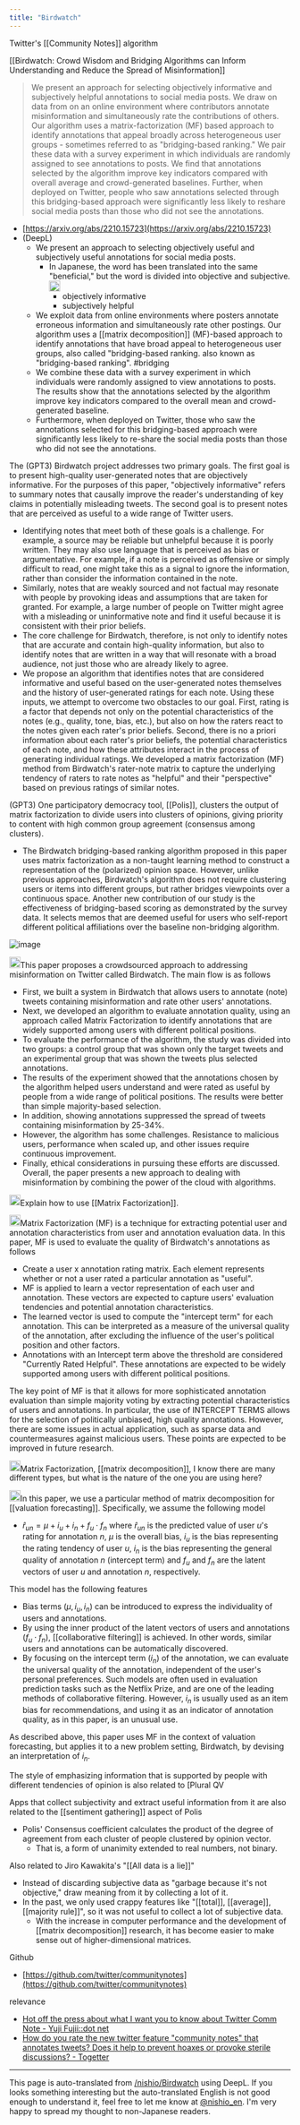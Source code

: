 ```yaml
---
title: "Birdwatch"
---
```


Twitter's [[Community Notes]] algorithm

[[Birdwatch: Crowd Wisdom and Bridging Algorithms can Inform Understanding and Reduce the Spread of Misinformation]]
> We present an approach for selecting objectively informative and subjectively helpful annotations to social media posts. We draw on data from on an online environment where contributors annotate misinformation and simultaneously rate the contributions of others. Our algorithm uses a matrix-factorization (MF) based approach to identify annotations that appeal broadly across heterogeneous user groups - sometimes referred to as "bridging-based ranking." We pair these data with a survey experiment in which individuals are randomly assigned to see annotations to posts. We find that annotations selected by the algorithm improve key indicators compared with overall average and crowd-generated baselines. Further, when deployed on Twitter, people who saw annotations selected through this bridging-based approach were significantly less likely to reshare social media posts than those who did not see the annotations.
- [https://arxiv.org/abs/2210.15723](https://arxiv.org/abs/2210.15723)
- (DeepL)
    - We present an approach to selecting objectively useful and subjectively useful annotations for social media posts.
        - In Japanese, the word has been translated into the same "beneficial," but the word is divided into objective and subjective.<img src='https://scrapbox.io/api/pages/nishio-en/nishio/icon' alt='nishio.icon' height="19.5"/>
            - objectively informative
            - subjectively helpful
    - We exploit data from online environments where posters annotate erroneous information and simultaneously rate other postings. Our algorithm uses a [[matrix decomposition]] (MF)-based approach to identify annotations that have broad appeal to heterogeneous user groups, also called "bridging-based ranking. also known as "bridging-based ranking". #bridging
    - We combine these data with a survey experiment in which individuals were randomly assigned to view annotations to posts. The results show that the annotations selected by the algorithm improve key indicators compared to the overall mean and crowd-generated baseline.
    - Furthermore, when deployed on Twitter, those who saw the annotations selected for this bridging-based approach were significantly less likely to re-share the social media posts than those who did not see the annotations.

The (GPT3) Birdwatch project addresses two primary goals. The first goal is to present high-quality user-generated notes that are objectively informative. For the purposes of this paper, "objectively informative" refers to summary notes that causally improve the reader's understanding of key claims in potentially misleading tweets. The second goal is to present notes that are perceived as useful to a wide range of Twitter users.
- Identifying notes that meet both of these goals is a challenge. For example, a source may be reliable but unhelpful because it is poorly written. They may also use language that is perceived as bias or argumentative. For example, if a note is perceived as offensive or simply difficult to read, one might take this as a signal to ignore the information, rather than consider the information contained in the note.
- Similarly, notes that are weakly sourced and not factual may resonate with people by provoking ideas and assumptions that are taken for granted. For example, a large number of people on Twitter might agree with a misleading or uninformative note and find it useful because it is consistent with their prior beliefs.
- The core challenge for Birdwatch, therefore, is not only to identify notes that are accurate and contain high-quality information, but also to identify notes that are written in a way that will resonate with a broad audience, not just those who are already likely to agree.
- We propose an algorithm that identifies notes that are considered informative and useful based on the user-generated notes themselves and the history of user-generated ratings for each note. Using these inputs, we attempt to overcome two obstacles to our goal. First, rating is a factor that depends not only on the potential characteristics of the notes (e.g., quality, tone, bias, etc.), but also on how the raters react to the notes given each rater's prior beliefs. Second, there is no a priori information about each rater's prior beliefs, the potential characteristics of each note, and how these attributes interact in the process of generating individual ratings. We developed a matrix factorization (MF) method from Birdwatch's rater-note matrix to capture the underlying tendency of raters to rate notes as "helpful" and their "perspective" based on previous ratings of similar notes.

(GPT3) One participatory democracy tool, [[Polis]], clusters the output of matrix factorization to divide users into clusters of opinions, giving priority to content with high common group agreement (consensus among clusters).
- The Birdwatch bridging-based ranking algorithm proposed in this paper uses matrix factorization as a non-taught learning method to construct a representation of the (polarized) opinion space. However, unlike previous approaches, Birdwatch's algorithm does not require clustering users or items into different groups, but rather bridges viewpoints over a continuous space. Another new contribution of our study is the effectiveness of bridging-based scoring as demonstrated by the survey data. It selects memos that are deemed useful for users who self-report different political affiliations over the baseline non-bridging algorithm.

![image](https://gyazo.com/18cee5201c045e55d0459921c964ee26/thumb/1000)

<img src='https://scrapbox.io/api/pages/nishio-en/Claude/icon' alt='Claude.icon' height="19.5"/>This paper proposes a crowdsourced approach to addressing misinformation on Twitter called Birdwatch.
The main flow is as follows
- First, we built a system in Birdwatch that allows users to annotate (note) tweets containing misinformation and rate other users' annotations.
- Next, we developed an algorithm to evaluate annotation quality, using an approach called Matrix Factorization to identify annotations that are widely supported among users with different political positions.
- To evaluate the performance of the algorithm, the study was divided into two groups: a control group that was shown only the target tweets and an experimental group that was shown the tweets plus selected annotations.
- The results of the experiment showed that the annotations chosen by the algorithm helped users understand and were rated as useful by people from a wide range of political positions. The results were better than simple majority-based selection.
- In addition, showing annotations suppressed the spread of tweets containing misinformation by 25-34%.
- However, the algorithm has some challenges. Resistance to malicious users, performance when scaled up, and other issues require continuous improvement.
- Finally, ethical considerations in pursuing these efforts are discussed.
Overall, the paper presents a new approach to dealing with misinformation by combining the power of the cloud with algorithms.

<img src='https://scrapbox.io/api/pages/nishio-en/nishio/icon' alt='nishio.icon' height="19.5"/>Explain how to use [[Matrix Factorization]].

<img src='https://scrapbox.io/api/pages/nishio-en/claude/icon' alt='claude.icon' height="19.5"/>Matrix Factorization (MF) is a technique for extracting potential user and annotation characteristics from user and annotation evaluation data. In this paper, MF is used to evaluate the quality of Birdwatch's annotations as follows
- Create a user x annotation rating matrix. Each element represents whether or not a user rated a particular annotation as "useful".
- MF is applied to learn a vector representation of each user and annotation. These vectors are expected to capture users' evaluation tendencies and potential annotation characteristics.
- The learned vector is used to compute the "intercept term" for each annotation. This can be interpreted as a measure of the universal quality of the annotation, after excluding the influence of the user's political position and other factors.
- Annotations with an Intercept term above the threshold are considered "Currently Rated Helpful". These annotations are expected to be widely supported among users with different political positions.

The key point of MF is that it allows for more sophisticated annotation evaluation than simple majority voting by extracting potential characteristics of users and annotations. In particular, the use of INTERCEPT TERMS allows for the selection of politically unbiased, high quality annotations.
However, there are some issues in actual application, such as sparse data and countermeasures against malicious users. These points are expected to be improved in future research.

<img src='https://scrapbox.io/api/pages/nishio-en/nishio/icon' alt='nishio.icon' height="19.5"/>Matrix Factorization, [[matrix decomposition]], I know there are many different types, but what is the nature of the one you are using here?

<img src='https://scrapbox.io/api/pages/nishio-en/claude/icon' alt='claude.icon' height="19.5"/>In this paper, we use a particular method of matrix decomposition for [[valuation forecasting]]. Specifically, we assume the following model
- $\hat{r}_{un} = \mu + i_u + i_n + f_u \cdot f_n$
where $\hat{r}_{un}$ is the predicted value of user $u$'s rating for annotation $n$, $\mu$ is the overall bias, $i_u$ is the bias representing the rating tendency of user $u$, $i_n$ is the bias representing the general quality of annotation $n$ (intercept term) and $f_u$ and $f_n$ are the latent vectors of user $u$ and annotation $n$, respectively.

This model has the following features
- Bias terms ($\mu, i_u, i_n$) can be introduced to express the individuality of users and annotations.
- By using the inner product of the latent vectors of users and annotations ($f_u \cdot f_n$), [[collaborative filtering]] is achieved. In other words, similar users and annotations can be automatically discovered.
- By focusing on the intercept term ($i_n$) of the annotation, we can evaluate the universal quality of the annotation, independent of the user's personal preferences.
Such models are often used in evaluation prediction tasks such as the Netflix Prize, and are one of the leading methods of collaborative filtering. However, $i_n$ is usually used as an item bias for recommendations, and using it as an indicator of annotation quality, as in this paper, is an unusual use.

As described above, this paper uses MF in the context of valuation forecasting, but applies it to a new problem setting, Birdwatch, by devising an interpretation of $i_n$.





The style of emphasizing information that is supported by people with different tendencies of opinion is also related to [Plural QV

Apps that collect subjectivity and extract useful information from it are also related to the [[sentiment gathering]] aspect of Polis
- Polis' Consensus coefficient calculates the product of the degree of agreement from each cluster of people clustered by opinion vector.
    - That is, a form of unanimity extended to real numbers, not binary.

Also related to Jiro Kawakita's "[[All data is a lie]]"
- Instead of discarding subjective data as "garbage because it's not objective," draw meaning from it by collecting a lot of it.
- In the past, we only used crappy features like "[[total]], [[average]], [[majority rule]]", so it was not useful to collect a lot of subjective data.
    - With the increase in computer performance and the development of [[matrix decomposition]] research, it has become easier to make sense out of higher-dimensional matrices.


Github
- [https://github.com/twitter/communitynotes](https://github.com/twitter/communitynotes)

relevance
- [Hot off the press about what I want you to know about Twitter Comm Note - Yuji Fujii::dot net](https://fujii-yuji.net/2023/twitter/community-notes)
- [How do you rate the new twitter feature "community notes" that annotates tweets? Does it help to prevent hoaxes or provoke sterile discussions? - Togetter](https://togetter.com/li/2182249)


---
This page is auto-translated from [/nishio/Birdwatch](https://scrapbox.io/nishio/Birdwatch) using DeepL. If you looks something interesting but the auto-translated English is not good enough to understand it, feel free to let me know at [@nishio_en](https://twitter.com/nishio_en). I'm very happy to spread my thought to non-Japanese readers.